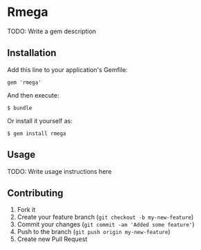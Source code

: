 # Rmega

TODO: Write a gem description

## Installation

Add this line to your application's Gemfile:

    gem 'rmega'

And then execute:

    $ bundle

Or install it yourself as:

    $ gem install rmega

## Usage

TODO: Write usage instructions here

## Contributing

1. Fork it
2. Create your feature branch (`git checkout -b my-new-feature`)
3. Commit your changes (`git commit -am 'Added some feature'`)
4. Push to the branch (`git push origin my-new-feature`)
5. Create new Pull Request
